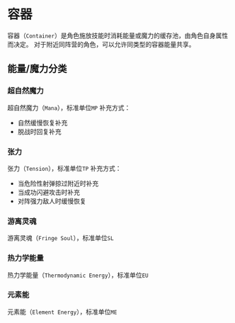 # 容器

容器（`Container`）是角色施放技能时消耗能量或魔力的缓存池，由角色自身属性而决定。
对于附近同阵营的角色，可以允许同类型的容器能量共享。

## 能量/魔力分类

### 超自然魔力
超自然魔力（`Mana`），标准单位`MP`
补充方式：
-  自然缓慢恢复补充
-  脱战时回复补充

### 张力
张力（`Tension`），标准单位`TP`
补充方式：
-  当危险性射弹掠过附近时补充
-  当成功闪避攻击时补充
-  对阵强力敌人时缓慢恢复

### 游离灵魂
游离灵魂（`Fringe Soul`），标准单位`SL`

### 热力学能量
热力学能量（`Thermodynamic Energy`），标准单位`EU`

### 元素能
元素能（`Element Energy`），标准单位`ME`